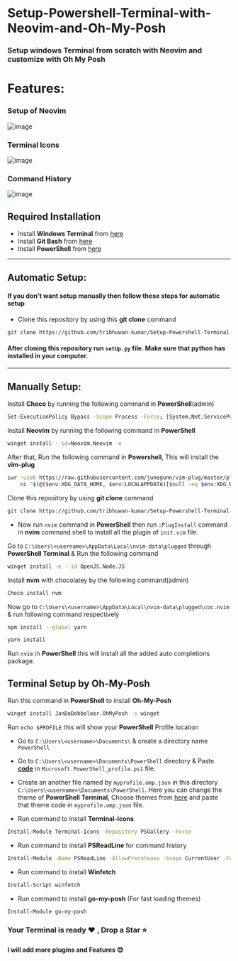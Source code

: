 # Setup-Powershell-Terminal-with-Neovim-and-Oh-My-Posh
### Setup windows Terminal from scratch with Neovim and customize with Oh My Posh
# Features:
### Setup of Neovim
![image](https://github.com/tribhuwan-kumar/Setup-Powershell-Terminal-with-Neovim-and-Oh-My-Posh/assets/118052427/bec3550e-868a-4915-a227-9806c91bc0b5)
### Terminal Icons
![image](https://github.com/tribhuwan-kumar/Setup-Powershell-Terminal-with-Neovim-and-Oh-My-Posh/assets/118052427/3649cd1b-c65d-4463-b288-d5c1a5621934)
### Command History
![image](https://github.com/tribhuwan-kumar/Setup-Powershell-Terminal-with-Neovim-and-Oh-My-Posh/assets/118052427/8d2ac6b1-a627-4d5b-ade1-8bd61ff040a4)


## Required Installation
- Install **Windows Terminal** from [here](https://www.microsoft.com/store/productid/9N0DX20HK701?ocid=pdpshare)
- Install **Git Bash** from [here](https://git-scm.com/downloads)
- Install **PowerShell** from [here](https://www.microsoft.com/store/productid/9MZ1SNWT0N5D?ocid=pdpshare)

<hr>

## Automatic Setup:

#### If you don't want setup manually then follow these steps for automatic setup

- Clone this repository by using this **git clone** command
```bash
git clone https://github.com/tribhuwan-kumar/Setup-Powershell-Terminal-with-Neovim-and-Oh-My-Posh.git .\AppData\Local\nvim
```

#### After cloning this repository run `setUp.py` file. Make sure that python has installed in your computer.

<hr>

## Manually Setup:

Install **Choco** by running the following command in **PowerShell**(admin)
```bash
Set-ExecutionPolicy Bypass -Scope Process -Force; [System.Net.ServicePointManager]::SecurityProtocol = [System.Net.ServicePointManager]::SecurityProtocol -bor 3072; iex ((New-Object System.Net.WebClient).DownloadString('https://community.chocolatey.org/install.ps1'))
```
Install **Neovim** by running the following command in **PowerShell** 
```bash
winget install --id=Neovim.Neovim -e 
```
After that, Run the following command in **Powershell**, This will install the **vim-plug**
```bash
iwr -useb https://raw.githubusercontent.com/junegunn/vim-plug/master/plug.vim |`
    ni "$(@($env:XDG_DATA_HOME, $env:LOCALAPPDATA)[$null -eq $env:XDG_DATA_HOME])/nvim-data/site/autoload/plug.vim" -Force
```
Clone this repository by using **git clone** command
```bash
git clone https://github.com/tribhuwan-kumar/Setup-Powershell-Terminal-with-Neovim-and-Oh-My-Posh.git .\AppData\Local\nvim
```
- Now run `nvim` command in **PowerShell** then run `:PlugInstall` command in **nvim** command shell to install all the plugin of `init.vim` file.

Go to `C:\Users\<username>\AppData\Local\nvim-data\plugged` through **PowerShell Terminal** & Run the following command
```bash
winget install -e --id OpenJS.Node.JS 
```
Install **nvm** with chocolatey by the following command(admin)
```bash
Choco install nvm
```
Now go to `C:\Users\<username>\AppData\Local\nvim-data\plugged\coc.nvim` & run following command respectively 
```bash
npm install --global yarn
```
```bash
yarn install
```
Run `nvim` in **PowerShell** this will install all the added auto completions package. 

## Terminal Setup by Oh-My-Posh
Run this command in **PowerShell** to install **Oh-My-Posh** 
```bash
winget install JanDeDobbeleer.OhMyPosh -s winget
```
Run `echo $PROFILE` this will show your **PowerShell** Profile location

- Go to `C:\Users\<username>\Documents\` & create a directory name   `PowerShell`
- Go to `C:\Users\<username>\Documents\PowerShell` directory & Paste **[code](https://raw.githubusercontent.com/tribhuwan-kumar/Setup-Powershell-Terminal-with-Neovim-and-Oh-My-Posh/main/For___Microsoft.PowerShell_profile.ps1)** in `Microsoft.PowerShell_profile.ps1` file.
- Create an another file named by `myprofile.omp.json` in this directory `C:\Users\<username>\Documents\PowerShell`. Here you can change the theme of **PowerShell Terminal**, Choose themes from [here](https://ohmyposh.dev/docs/themes) and paste that theme code in `myprofile.omp.json` file.

- Run command to install **Terminal-Icons**
```bash
Install-Module Terminal-Icons -Repository PSGallery -Force
```
- Run command to install **PSReadLine** for command history 
```bash
Install-Module -Name PSReadLine -AllowPrerelease -Scope CurrentUser -Force -SkipPublisherCheck
```
- Run command to install **Winfetch**
```bash
Install-Script winfetch
```

- Run command to install **go-my-posh** (For fast loading themes)
```bash
Install-Module go-my-posh
```

### Your Terminal is ready :heart: , Drop a Star :star:
#### I will add more plugins and Features :blush:
